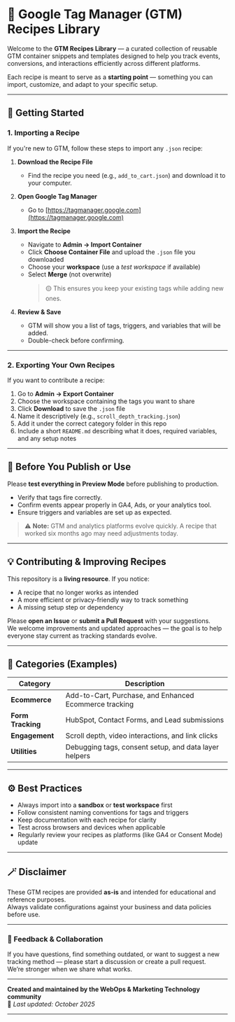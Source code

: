 # 🧩 Google Tag Manager (GTM) Recipes Library

Welcome to the **GTM Recipes Library** — a curated collection of reusable GTM container snippets and templates designed to help you track events, conversions, and interactions efficiently across different platforms.

Each recipe is meant to serve as a **starting point** — something you can import, customize, and adapt to your specific setup.

---

## 🚀 Getting Started

### 1. Importing a Recipe

If you're new to GTM, follow these steps to import any `.json` recipe:

1. **Download the Recipe File**
   - Find the recipe you need (e.g., `add_to_cart.json`) and download it to your computer.

2. **Open Google Tag Manager**
   - Go to [https://tagmanager.google.com](https://tagmanager.google.com)

3. **Import the Recipe**
   - Navigate to **Admin → Import Container**
   - Click **Choose Container File** and upload the `.json` file you downloaded
   - Choose your **workspace** (use a *test workspace* if available)
   - Select **Merge** (not overwrite)  
     > 🟡 This ensures you keep your existing tags while adding new ones.

4. **Review & Save**
   - GTM will show you a list of tags, triggers, and variables that will be added.
   - Double-check before confirming.

---

### 2. Exporting Your Own Recipes

If you want to contribute a recipe:

1. Go to **Admin → Export Container**  
2. Choose the workspace containing the tags you want to share  
3. Click **Download** to save the `.json` file  
4. Name it descriptively (e.g., `scroll_depth_tracking.json`)  
5. Add it under the correct category folder in this repo  
6. Include a short `README.md` describing what it does, required variables, and any setup notes  

---

## 🧠 Before You Publish or Use

Please **test everything in Preview Mode** before publishing to production.  
- Verify that tags fire correctly.  
- Confirm events appear properly in GA4, Ads, or your analytics tool.  
- Ensure triggers and variables are set up as expected.  

> ⚠️ **Note:** GTM and analytics platforms evolve quickly. A recipe that worked six months ago may need adjustments today.

---

## 💡 Contributing & Improving Recipes

This repository is a **living resource**. If you notice:
- A recipe that no longer works as intended  
- A more efficient or privacy-friendly way to track something  
- A missing setup step or dependency  

Please **open an Issue** or **submit a Pull Request** with your suggestions.  
We welcome improvements and updated approaches — the goal is to help everyone stay current as tracking standards evolve.

---

## 🧰 Categories (Examples)

| Category | Description |
|-----------|--------------|
| **Ecommerce** | Add-to-Cart, Purchase, and Enhanced Ecommerce tracking |
| **Form Tracking** | HubSpot, Contact Forms, and Lead submissions |
| **Engagement** | Scroll depth, video interactions, and link clicks |
| **Utilities** | Debugging tags, consent setup, and data layer helpers |

---

## ⚙️ Best Practices

- Always import into a **sandbox** or **test workspace** first  
- Follow consistent naming conventions for tags and triggers  
- Keep documentation with each recipe for clarity  
- Test across browsers and devices when applicable  
- Regularly review your recipes as platforms (like GA4 or Consent Mode) update  

---

## 🪄 Disclaimer

These GTM recipes are provided **as-is** and intended for educational and reference purposes.  
Always validate configurations against your business and data policies before use.

---

### 💬 Feedback & Collaboration

If you have questions, find something outdated, or want to suggest a new tracking method — please start a discussion or create a pull request.  
We’re stronger when we share what works.

---

**Created and maintained by the WebOps & Marketing Technology community**  
📍 *Last updated:* _October 2025_

---
